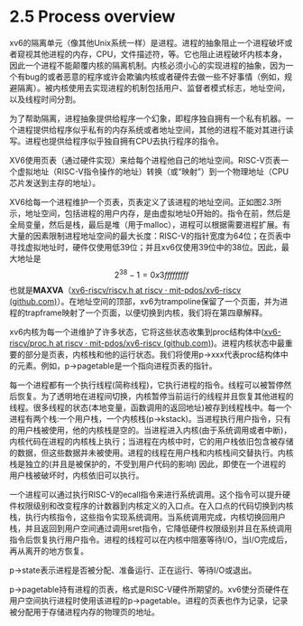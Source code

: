 # 2.5 Process overview

xv6的隔离单元（像其他Unix系统一样）是进程。进程的抽象阻止一个进程破坏或者窥视其他进程的内存，CPU，文件描述符，等。它也阻止进程破坏内核本身，因此一个进程不能颠覆内核的隔离机制。内核必须小心的实现进程的抽象，因为一个有bug的或者恶意的程序或许会欺骗内核或者硬件去做一些不好事情（例如，规避隔离）。被内核使用去实现进程的机制包括用户、监督者模式标志，地址空间，以及线程时间分割。

为了帮助隔离，进程抽象提供给程序一个幻象，即程序独自拥有一个私有机器。一个进程提供给程序似乎私有的内存系统或者地址空间，其他的进程不能对其进行读写。进程也提供给程序似乎独自拥有CPU去执行程序的指令。

XV6使用页表（通过硬件实现）来给每个进程他自己的地址空间。RISC-V页表一个虚拟地址（RISC-V指令操作的地址）转换（或“映射”）到一个物理地址（CPU芯片发送到主存的地址）。

XV6给每一个进程维护一个页表，页表定义了该进程的地址空间。正如图2.3所示，地址空间，包括进程的用户内存，是由虚拟地址0开始的。指令在前，然后是全局变量，然后是栈，最后是堆（用于malloc），进程可以根据需要进程扩展。有大量的因素限制进程地址空间的最大长度：RISC-V的指针宽度为64位；在页表中寻找虚拟地址时，硬件仅使用低39位；并且xv6仅使用39位中的38位。因此，最大地址是
$$ 
2^{38}-1=0x3fffffffff 
$$
也就是**MAXVA**（[xv6-riscv/riscv.h at riscv · mit-pdos/xv6-riscv (github.com)](https://github.com/mit-pdos/xv6-riscv/blob/riscv//kernel/riscv.h#L348)）。在地址空间的顶部，xv6为trampoline保留了一个页面，并为进程的trapframe映射了一个页面，以便切换到内核，我们将在第四章解释。

xv6内核为每一个进维护了许多状态，它将这些状态收集到proc结构体中([xv6-riscv/proc.h at riscv · mit-pdos/xv6-riscv (github.com)](https://github.com/mit-pdos/xv6-riscv/blob/riscv//kernel/proc.h#L86))。进程内核状态中最重要的部分是页表，内核栈和他的运行状态。我们将使用p->xxx代表proc结构体中的元素。例如，p->pagetable是一个指向进程页表的指针。

每一个进程都有一个执行线程(简称线程)，它执行进程的指令。线程可以被暂停然后恢复。为了透明地在进程间切换，内核暂停当前运行的线程并且恢复其他进程的线程。很多线程的状态(本地变量，函数调用的返回地址)被存到线程栈中。每一个进程有两个栈:一个用户栈，一个内核栈(p->kstack)。当进程执行用户指令，只有的用户栈被使用，他的内核栈是空的。当进程进入内核(由于系统调用或者中断)，内核代码在进程的内核栈上执行；当进程在内核中时，它的用户栈依旧包含被存储的数据，但这些数据并未被使用。进程的线程在用户栈和内核栈间交替执行。内核栈是独立的(并且是被保护的，不受到用户代码的影响) 因此，即使在一个进程的用户栈被破坏时，内核依旧可以执行。

一个进程可以通过执行RISC-V的ecall指令来进行系统调用。这个指令可以提升硬件权限级别和改变程序的计数器到内核定义的入口点。在入口点的代码切换到内核栈，执行内核指令，这些指令实现系统调用。当系统调用完成，内核切换回用户栈，并且返回到用户空间通过调用sret指令，它降低硬件权限级别并且在系统调用指令后恢复执行用户指令。进程的线程可以在内核中阻塞等待I/O，当I/O完成后，再从离开的地方恢复。

p->state表示进程是否被分配、准备运行、正在运行、等待I/O或退出。 

p->pagetable持有进程的页表，格式是RISC-V硬件所期望的。xv6使分页硬件在用户空间执行进程时使用该进程的p->pagetable。进程的页表也作为记录，记录被分配用于存储进程内存的物理页的地址。